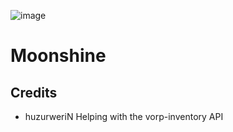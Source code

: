 ![image](https://github.com/Zaps6000/zaps_moonshine/assets/122732007/ab9470de-051b-4586-b111-3e85207007c8)

# Moonshine


## Credits
- huzurweriN Helping with the vorp-inventory API
